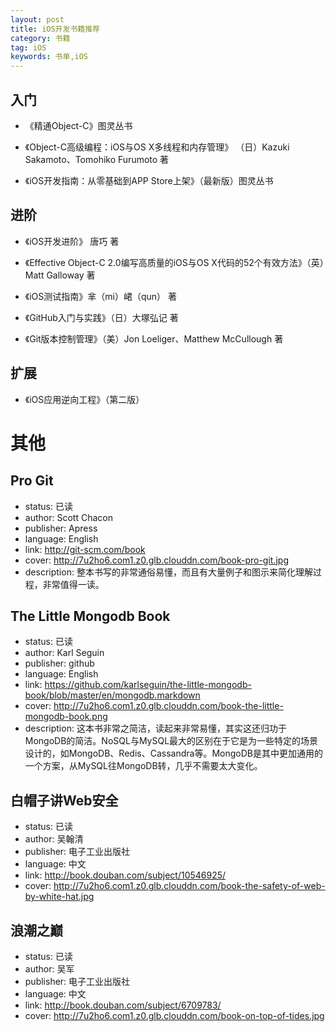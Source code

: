```yaml
---
layout: post
title: iOS开发书籍推荐
category: 书籍
tag: iOS
keywords: 书单,iOS
---
```


## 入门

- 《精通Object-C》图灵丛书
- 《Object-C高级编程：iOS与OS X多线程和内存管理》
  （日）Kazuki Sakamoto、Tomohiko Furumoto 著

- 《iOS开发指南：从零基础到APP Store上架》（最新版）图灵丛书

## 进阶

- 《iOS开发进阶》 唐巧 著
- 《Effective Object-C 2.0编写高质量的iOS与OS X代码的52个有效方法》（英）Matt Galloway 著
- 《iOS测试指南》芈（mi）峮（qun） 著

- 《GitHub入门与实践》（日）大塚弘记 著
- 《Git版本控制管理》（美）Jon Loeliger、Matthew McCullough 著

## 扩展

- 《iOS应用逆向工程》（第二版）

# 其他
## Pro Git

- status: 已读
- author: Scott Chacon
- publisher: Apress
- language: English
- link: http://git-scm.com/book
- cover: http://7u2ho6.com1.z0.glb.clouddn.com/book-pro-git.jpg
- description: 整本书写的非常通俗易懂，而且有大量例子和图示来简化理解过程，非常值得一读。

## The Little Mongodb Book

- status: 已读
- author: Karl Seguin
- publisher: github
- language: English
- link: https://github.com/karlseguin/the-little-mongodb-book/blob/master/en/mongodb.markdown
- cover: http://7u2ho6.com1.z0.glb.clouddn.com/book-the-little-mongodb-book.png
- description: 这本书非常之简洁，读起来非常易懂，其实这还归功于MongoDB的简洁。NoSQL与MySQL最大的区别在于它是为一些特定的场景设计的，如MongoDB、Redis、Cassandra等。MongoDB是其中更加通用的一个方案，从MySQL往MongoDB转，几乎不需要太大变化。

## 白帽子讲Web安全

- status: 已读
- author: 吴翰清
- publisher: 电子工业出版社
- language: 中文
- link: http://book.douban.com/subject/10546925/
- cover: http://7u2ho6.com1.z0.glb.clouddn.com/book-the-safety-of-web-by-white-hat.jpg

## 浪潮之巅

- status: 已读
- author: 吴军
- publisher: 电子工业出版社
- language: 中文
- link: http://book.douban.com/subject/6709783/
- cover: http://7u2ho6.com1.z0.glb.clouddn.com/book-on-top-of-tides.jpg

